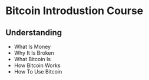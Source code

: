 # Bitcoin Introdustion Course

## Understanding
  - What Is Money
  - Why It Is Broken
  - What Bitcoin Is
  - How Bitcoin Works
  - How To Use Bitcoin
